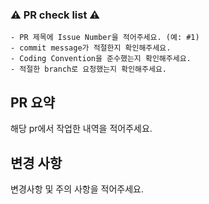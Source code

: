 ### ⚠️  PR check list ⚠️
```
- PR 제목에 Issue Number을 적어주세요. (예: #1)
- commit message가 적절한지 확인해주세요. 
- Coding Convention을 준수했는지 확인해주세요.
- 적절한 branch로 요청했는지 확인해주세요.
```

## PR 요약
해당 pr에서 작업한 내역을 적어주세요.

## 변경 사항
변경사항 및 주의 사항을 적어주세요.